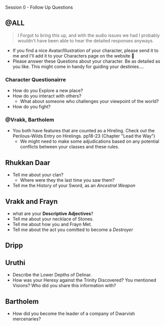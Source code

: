Session 0 - Follow Up Questions

## @ALL

> I Forgot to bring this up, and with the audio issues we had I probably wouldn't have been able to hear the detailed responses anyways.


- If you find a nice Avatar/Illustration of your character, please send it to me and I'll add it to your Characters page on the website 🙂
- Please answer these Questions about your character. Be as detailed as you like. This might come in handy for guiding your destinies....

### Character Questionairre

- How do you Explore a new place?
- How do you interact with others?
  - What about someone who challenges your viewpoint of the world?
- How do you fight?

### @Vrakk, Bartholem

- You both have features that are counted as a Hireling. Check out the Perilous-Wilds Entry on Hirelings. pp18-23 (Chapter "Lead the Way")
	- We might need to make some adjudications based on any potential conflicts between your classes and these rules.


## Rhukkan Daar

- Tell me about your clan?
	- Where were they the last time you saw them?
- Tell me the History of your Sword, as an *Ancestral Weapon*

## Vrakk and Frayn

- what are your **Descriptive Adjectives**?
- Tell me about your necklace of Stones.
- Tell me about how you and Frayn Met.
- Tell me about the act you comitted to become a *Destroyer*

## Dripp

## Uruthi

- Describe the Lower Depths of Delinar.
- How was your Heresy against the Trinity Discovered? You mentioned Visions? Who did you share this information with?

## Bartholem

- How did you become the leader of a company of Dwarvish mercenaries?
